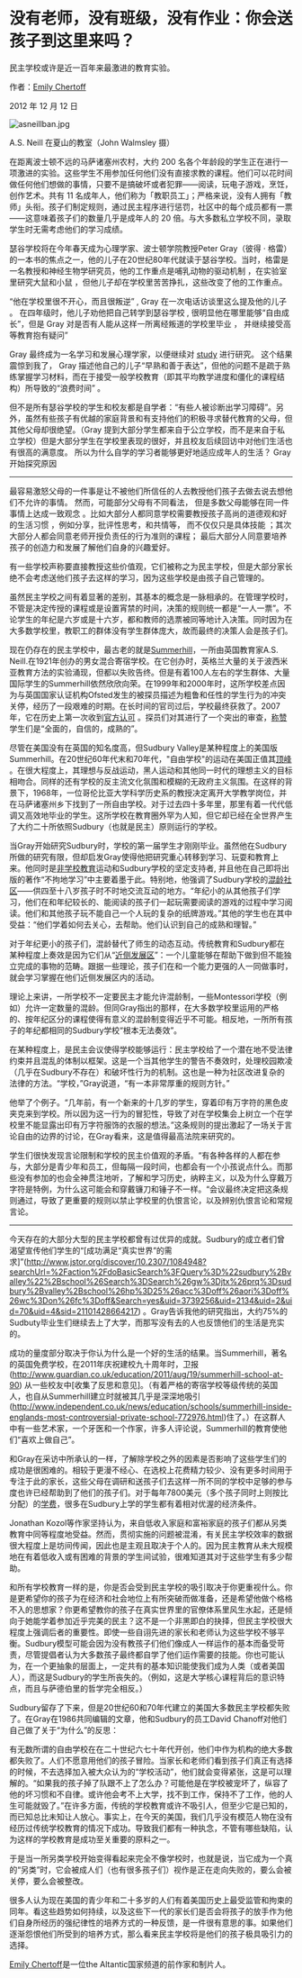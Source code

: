 # 没有老师，没有班级，没有作业：你会送孩子到这里来吗？

民主学校或许是近一百年来最激进的教育实验。

作者：[Emily Chertoff](https://www.theatlantic.com/author/emily-chertoff/)

2012 年 12 月 12 日

![asneillban.jpg](https://cdn.theatlantic.com/media/mt/national/asneillban.jpg)

A.S. Neill 在夏山的教室（John Walmsley 摄）

在距离波士顿不远的马萨诸塞州农村，大约 200 名各个年龄段的学生正在进行一项激进的实验。这些学生不用参加任何他们没有直接求教的课程。他们可以花时间做任何他们想做的事情，只要不是搞破坏或者犯罪——阅读，玩电子游戏，烹饪，创作艺术。共有 11 名成年人，他们称为「教职员工」；严格来说，没有人拥有「教师」头衔。孩子们制定规则，通过民主程序进行惩罚，社区中的每个成员都有一票——这意味着孩子们的数量几乎是成年人的 20 倍。与大多数私立学校不同，录取学生时无需考虑他们的学习成绩。

瑟谷学校将在今年春天成为心理学家、波士顿学院教授Peter Gray（彼得 · 格雷）的一本书的焦点之一，他的儿子在20世纪80年代就读于瑟谷学校。当时，格雷是一名教授和神经生物学研究员，他的工作重点是哺乳动物的驱动机制 ，在实验室里研究大鼠和小鼠 ，但他儿子却在学校里苦苦挣扎，这些改变了他的工作重点。

“他在学校里很不开心，而且很叛逆” , Gray 在一次电话访谈里这么提及他的儿子 。 在四年级时，他儿子劝他把自己转学到瑟谷学校  , 很明显他在哪里能够“自由成长”，但是 Gray 对是否有人能从这样一所离经叛道的学校里毕业 ， 并继续接受高等教育抱有疑问”

Gray 最终成为一名学习和发展心理学家，以便继续对  [study](http://www.jstor.org/stable/1084948) 进行研究。 这个结果震惊到我了， Gray 描述他自己的儿子“早熟和善于表达”，但他的问题不是疏于熟练掌握学习材料，而在于接受一般学校教育（即其平均教学进度和僵化的课程结构）所导致的“浪费时间” 。

但不是所有瑟谷学校的学生和校友都是自学者：“有些人被诊断出学习障碍”。另外，虽然有些孩子有优越的家庭背景和有支持他们的积极寻求替代教育的父母，但其他父母却很绝望。（Gray 提到大部分学生都来自于公立学校，而不是来自于私立学校）但是大部分学生在学校里表现的很好，并且校友后续回访中对他们生活也有很高的满意度。  所以为什么自学的学习者能够更好地适应成年人的生活？ Gray 开始探究原因

***

最容易激怒父母的一件事是让不被他们所信任的人去教授他们孩子去做去说去想他们不允许的事情。 然而，可能部分父母有不同看法， 但是多数父母能够在同一件事情上达成一致观念 。比如大部分人都同意学校需要教授孩子高尚的道德观和好的生活习惯 ，例如分享，批评性思考，和共情等， 而不仅仅只是具体技能 ；其次大部分人都会同意老师开授负责任的行为准则的课程； 最后大部分人同意要培养孩子的创造力和发展了解他们自身的兴趣爱好。

有一些学校声称要直接教授这些价值观，它们被称之为民主学校，但是大部分家长绝不会考虑送他们孩子去这样的学习，因为这些学校是由孩子自己管理的。

虽然民主学校之间有着显著的差别，其基本的概念是一脉相承的。在管理学校时，不管是决定传授的课程或是设置宵禁的时间，决策的规则统一都是“一人一票”。不论学生的年纪是六岁或是十六岁，都和教师的选票被同等地计入决策。同时因为在大多数学校里，教职工的群体没有学生群体庞大，故而最终的决策人会是孩子们。

现在仍存在的民主学校中，最古老的就是[Summerhill](http://www.summerhillschool.co.uk/)，一所由英国教育家A.S. Neill.在1921年创办的男女混合寄宿学校。在它创办时，英格兰大量的关于波西米亚教育方法的实验涌现，但都以失败告终。但是有着100人左右的学生群体、大量国际学生的Summerhill依然欣欣向荣。在1999年和2000年时，这所学校差点因为与英国国家认证机构Ofsted发生的被探员描述为粗鲁和任性的学生行为的冲突关停，经历了一段艰难的时期。在长时间的官司过后，学校最终获救了。2007年，它在历史上第一次收到[官方认可](http://www.guardian.co.uk/uk/2007/dec/01/ofsted.schools) 。探员们对其进行了一个突出的审查，[称赞](http://www.ofsted.gov.uk/inspection-reports/find-inspection-report/provider/CARE/SC024584)学生们是“全面的，自信的，成熟的”。

尽管在美国没有在英国的知名度高，但Sudbury Valley是某种程度上的美国版Summerhill。在20世纪60年代末和70年代，"自由学校"的运动在美国正值其[顶峰](http://www.jstor.org/stable/20373543?seq=2) 。在很大程度上，其理想与反战运动，黑人运动和其他同一时代的理想主义的目标相吻合。同样的还有学校的反主流文化氛围和模糊的无政府主义氛围。在这样的背景下，1968年，一位哥伦比亚大学科学历史系的教授决定离开大学教学岗位，并在马萨诸塞州乡下找到了一所自由学校。对于过去四十多年里，那里有着一代代低调又高效地毕业的学生。这所学校在教育圈外罕为人知，但它却已经在全世界产生了大约二十所依照Sudbury（也就是民主）原则运行的学校。

当Gray开始研究Sudbury时，学校的第一届学生才刚刚毕业。虽然他在Sudbury所做的研究有限，但却启发Gray使得他把研究重心转移到学习、玩耍和教育上来。他同时是[非学校教育](https://www.theatlantic.com/national/archive/2012/08/schools-out-forever-parents-who-dont-believe-in-education/260944/)运动和Sudbury学校的坚定支持者, 并且他在自己即将出版的著作“不拘地学习”中主要着墨于此。特别地，他强调了Sudbury学校的[混龄社区](http://www.jstor.org/stable/23093728)——供四至十八岁孩子时不时地交流互动的地方。“年纪小的从其他孩子们学习，他们在和年纪较长的、能阅读的孩子们一起玩需要阅读的游戏的过程中学习阅读。他们和其他孩子玩不能自己一个人玩的复杂的纸牌游戏。”其他的学生也在其中受益：“他们学着如何去关心，去帮助。他们认识到自己的成熟和理智。”

对于年纪更小的孩子们，混龄替代了师生的动态互动。传统教育和Sudbury都在某种程度上奏效是因为它们从“[近侧发展区](http://en.wikipedia.org/wiki/Zone_of_proximal_development)”：一个儿童能够在帮助下做到但不能独立完成的事物的范畴。跟据一些理论，孩子们在和一个能力更强的人一同做事时，就会学习掌握在他们近侧发展区内的活动。

理论上来讲，一所学校不一定要民主才能允许混龄制，一些Montessori学校（例如）允许一定数量的混龄。但同Gray指出的那样，在大多数学校里运用的严格的、按年纪区分的课程使得有意义的混龄制变得近乎不可能。相反地，一所所有孩子的年纪都相同的Sudbury学校“根本无法奏效”。

在某种程度上，是民主会议使得学校能够运行：民主学校给了一个潜在地不受法律约束并且混乱的体制以框架。这是一个当其他学生的警告不奏效时，处理校园欺凌（几乎在Sudbury不存在）和破坏性行为的机制。这也是一种为社区改进复杂的法律的方法。“学校，”Gray说道，“有一本非常厚重的规则方针。”

他举了个例子。“几年前，有一个新来的十几岁的学生，穿着印有万字符的黑色皮夹克来到学校。所以因为这一行为的冒犯性，导致了对在学校集会上树立一个在学校里不能显露出印有万字符服饰的衣服的想法。”这条规则的提出激起了一场关于言论自由的边界的讨论，在Gray看来，这是值得最高法院来研究的。

学生们很快发现言论限制和学校的民主价值观的矛盾。“有各种各样的人都在参与，大部分是青少年和员工，但每隔一段时间，也都会有一个小孩说点什么。而那些没有参加的也会全神贯注地听，了解和学习历史，纳粹主义，以及为什么穿戴万字符是特例，为什么这可能会和穿戴镰刀和锤子不一样。“会议最终决定把这条规则通过，导致了更重要的规则以禁止学校里的仇恨言论，以及辨别仇恨言论和常规言论。

***

今天存在的大部分大型的民主学校都曾有过优异的成就。Sudbury的成立者们曾渴望宣传他们学生的“[成功满足“真实世界”的需求]”(http://www.jstor.org/discover/10.2307/1084948?searchUrl=%2Faction%2FdoBasicSearch%3FQuery%3D%22sudbury%2Bvalley%22%2Bschool%26Search%3DSearch%26gw%3Djtx%26prq%3Dsudbury%2Bvalley%2Bschool%26hp%3D25%26acc%3Doff%26aori%3Doff%26wc%3Don%26fc%3Doff&Search=yes&uid=3739256&uid=2134&uid=2&uid=70&uid=4&sid=21101428664217) 。Gray告诉我他的研究指出，大约75%的Sudbuty毕业生们继续去上了大学，而那写没有去的人也反馈他们的生活是充实的。

成功的量度部分取决于你认为什么是一个好的生活的结果。当Summerhill，著名的英国免费学校，在2011年庆祝建校九十周年时，卫报(http://www.guardian.co.uk/education/2011/aug/19/summerhill-school-at-90) 从一些校友中[收集了反思和意见]。（有着严格的寄宿学校等级传统的英国人，也自从Summerhill建立时就被其几乎是深深地吸引(http://www.independent.co.uk/news/education/schools/summerhill-inside-englands-most-controversial-private-school-772976.html)住了。）在这群人中有一些艺术家，一个牙医和一个作家，许多人评论说，Summerhill的教育使他们“喜欢上做自己”。

和Gray在采访中所承认的一样，了解除学校之外的因素是否影响了这些学生们的成功是很困难的。相较于更漫不经心、在选校上花费精力较少、没有更多时间用于专注于此的家长，这些父母在调研和送孩子们去这样一所不同的学校中足够的参与度也许已经帮助到了他们的孩子们。对于每年7800美元（多个孩子同时上则按比分配）的[学费](http://www.sudval.com/03_admi_01.html)，很多在Sudbury上学的学生都有着相对优渥的经济条件。

Jonathan Kozol等作家坚持认为，来自低收入家庭和富裕家庭的孩子们都从另类教育中同等程度地受益。然而，贯彻实施的问题被混淆，有关民主学校效率的数据很大程度上是坊间传闻，因此也是主观且取决于个人的。因为民主教育从未大规模地在有着低收入或有困难的背景的学生间试验，很难知道其对于这些学生有多少帮助。

和所有学校教育一样的是，你是否会受到民主学校的吸引取决于你更重视什么。你是更希望你的孩子为在经济和社会地位上有所突破而做准备，还是希望他做个格格不入的思想家？你更希望教你的孩子在真实世界里的官僚体系里风生水起，还是倾向于她能学着参加近乎完美的民主？这不是一个非黑即白的抉择，但民主学校很大程度上强调后者的重要性。即使一些自诩先进的家长和老师认为这些学校不够平衡。Sudbury模型可能会因为没有教孩子们他们像成人一样运作的基本而备受苛责，尽管提倡者认为大多数孩子最终都自学了他们运作需要的技能。你也可能认为，在一个更抽象的层面上，一定共有的基本知识能使我们成为人类（或者美国人），而这是Sudbury的学生所丧失的。（例如，这是大学核心课程背后的意识特点，而且与萨德伯里的哲学完全相反。）

Sudbury留存了下来，但是20世纪60和70年代建立的美国大多数民主学校都失败了。在Gray在1986共同编辑的文章，他和Sudbury的员工David Chanoff对他们自己做了关于“为什么”的反思：

有无数所谓的自由学校在在二十世纪六七十年代开创，他们中作为机构的绝大多数都失败了。人们不愿意用他们的孩子冒险。当家长和老师们看到孩子们真正有选择的时候，不去选择加入被大众认为的“学校活动”，他们就会变得紧张，这是可以理解的。“如果我的孩子掉了队跟不上了怎么办？可能他是在学校被宠坏了，纵容了他的坏习惯和不自律。或许他会考不上大学，找不到工作，保持不了工作，他的人生可能就毁了。”在许多方面，传统的学校教育或许不吸引人，但至少它是已知的，而已知总比未知让人放心。事实上，在今天的美国，我们几乎没有模范人物在没有经历过传统学校教育的情况下成功。导致我们都有一种执念，不管有哪些缺陷，认为这样的学校教育是成功至关重要的原料之一。

>

于是当一所另类学校开始变得看起来完全不像学校时，也就是说，当它成为一个真的“另类”时，它会被成人们（也有很多孩子们）视作是正在走向失败的，要么会被关停，要么会被整改。

很多人认为现在美国的青少年和二十多岁的人们有着美国历史上最受监管和拘束的同年。看这些趋势如何持续，以及这些下一代的家长们是否会将孩子的放手作为他们自身所经历的强纪律性的培养方式的一种反馈，是一件很有意思的事。如果他们逐渐怨恨他们所受到的培养方式，那么看来民主学校将是他们的孩子极具吸引力的选择。

[Emily Chertoff](https://www.theatlantic.com/author/emily-chertoff/)是一位the Altantic国家频道的前作家和制片人。